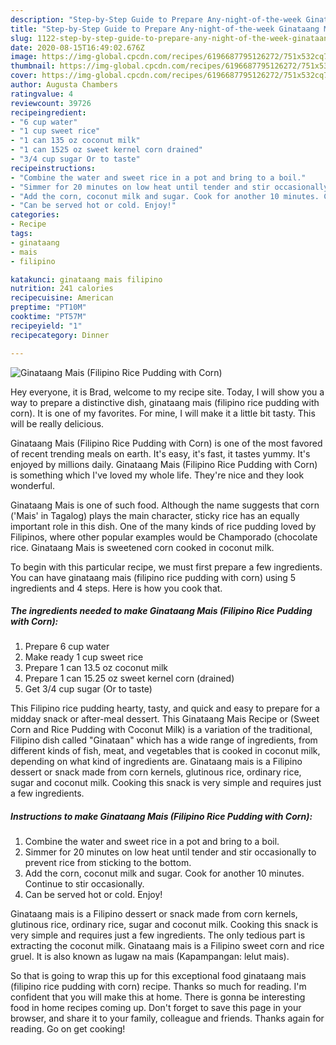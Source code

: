```yaml
---
description: "Step-by-Step Guide to Prepare Any-night-of-the-week Ginataang Mais (Filipino Rice Pudding with Corn)"
title: "Step-by-Step Guide to Prepare Any-night-of-the-week Ginataang Mais (Filipino Rice Pudding with Corn)"
slug: 1122-step-by-step-guide-to-prepare-any-night-of-the-week-ginataang-mais-filipino-rice-pudding-with-corn
date: 2020-08-15T16:49:02.676Z
image: https://img-global.cpcdn.com/recipes/6196687795126272/751x532cq70/ginataang-mais-filipino-rice-pudding-with-corn-recipe-main-photo.jpg
thumbnail: https://img-global.cpcdn.com/recipes/6196687795126272/751x532cq70/ginataang-mais-filipino-rice-pudding-with-corn-recipe-main-photo.jpg
cover: https://img-global.cpcdn.com/recipes/6196687795126272/751x532cq70/ginataang-mais-filipino-rice-pudding-with-corn-recipe-main-photo.jpg
author: Augusta Chambers
ratingvalue: 4
reviewcount: 39726
recipeingredient:
- "6 cup water"
- "1 cup sweet rice"
- "1 can 135 oz coconut milk"
- "1 can 1525 oz sweet kernel corn drained"
- "3/4 cup sugar Or to taste"
recipeinstructions:
- "Combine the water and sweet rice in a pot and bring to a boil."
- "Simmer for 20 minutes on low heat until tender and stir occasionally to prevent rice from sticking to the bottom."
- "Add the corn, coconut milk and sugar. Cook for another 10 minutes. Continue to stir occasionally."
- "Can be served hot or cold. Enjoy!"
categories:
- Recipe
tags:
- ginataang
- mais
- filipino

katakunci: ginataang mais filipino 
nutrition: 241 calories
recipecuisine: American
preptime: "PT10M"
cooktime: "PT57M"
recipeyield: "1"
recipecategory: Dinner

---
```



![Ginataang Mais (Filipino Rice Pudding with Corn)](https://img-global.cpcdn.com/recipes/6196687795126272/751x532cq70/ginataang-mais-filipino-rice-pudding-with-corn-recipe-main-photo.jpg)

Hey everyone, it is Brad, welcome to my recipe site. Today, I will show you a way to prepare a distinctive dish, ginataang mais (filipino rice pudding with corn). It is one of my favorites. For mine, I will make it a little bit tasty. This will be really delicious.

Ginataang Mais (Filipino Rice Pudding with Corn) is one of the most favored of recent trending meals on earth. It's easy, it's fast, it tastes yummy. It's enjoyed by millions daily. Ginataang Mais (Filipino Rice Pudding with Corn) is something which I've loved my whole life. They're nice and they look wonderful.

Ginataang Mais is one of such food. Although the name suggests that corn (&#39;Mais&#39; in Tagalog) plays the main character, sticky rice has an equally important role in this dish. One of the many kinds of rice pudding loved by Filipinos, where other popular examples would be Champorado (chocolate rice. Ginataang Mais is sweetened corn cooked in coconut milk.


To begin with this particular recipe, we must first prepare a few ingredients. You can have ginataang mais (filipino rice pudding with corn) using 5 ingredients and 4 steps. Here is how you cook that.

<!--inarticleads1-->

##### The ingredients needed to make Ginataang Mais (Filipino Rice Pudding with Corn):

1. Prepare 6 cup water
1. Make ready 1 cup sweet rice
1. Prepare 1 can 13.5 oz coconut milk
1. Prepare 1 can 15.25 oz sweet kernel corn (drained)
1. Get 3/4 cup sugar (Or to taste)


This Filipino rice pudding hearty, tasty, and quick and easy to prepare for a midday snack or after-meal dessert. This Ginataang Mais Recipe or (Sweet Corn and Rice Pudding with Coconut Milk) is a variation of the traditional, Filipino dish called &#34;Ginataan&#34; which has a wide range of ingredients, from different kinds of fish, meat, and vegetables that is cooked in coconut milk, depending on what kind of ingredients are. Ginataang mais is a Filipino dessert or snack made from corn kernels, glutinous rice, ordinary rice, sugar and coconut milk. Cooking this snack is very simple and requires just a few ingredients. 

<!--inarticleads2-->

##### Instructions to make Ginataang Mais (Filipino Rice Pudding with Corn):

1. Combine the water and sweet rice in a pot and bring to a boil.
1. Simmer for 20 minutes on low heat until tender and stir occasionally to prevent rice from sticking to the bottom.
1. Add the corn, coconut milk and sugar. Cook for another 10 minutes. Continue to stir occasionally.
1. Can be served hot or cold. Enjoy!


Ginataang mais is a Filipino dessert or snack made from corn kernels, glutinous rice, ordinary rice, sugar and coconut milk. Cooking this snack is very simple and requires just a few ingredients. The only tedious part is extracting the coconut milk. Ginataang mais is a Filipino sweet corn and rice gruel. It is also known as lugaw na mais (Kapampangan: lelut mais). 

So that is going to wrap this up for this exceptional food ginataang mais (filipino rice pudding with corn) recipe. Thanks so much for reading. I'm confident that you will make this at home. There is gonna be interesting food in home recipes coming up. Don't forget to save this page in your browser, and share it to your family, colleague and friends. Thanks again for reading. Go on get cooking!
